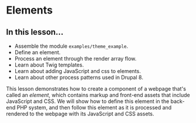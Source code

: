 # Elements

## In this lesson...

*   Assemble the module `examples/theme_example`.
*   Define an element.
*   Process an element through the render array flow.
*   Learn about Twig templates.
*   Learn about adding JavaScript and css to elements.
*   Learn about other process patterns used in Drupal 8.

This lesson demonstrates how to create a component of a webpage that's called an _element_, which contains markup and front-end assets that include JavaScript and CSS. We will show how to define this element in the back-end PHP system, and then follow this element as it is processed and rendered to the webpage with its JavaScript and CSS assets.

